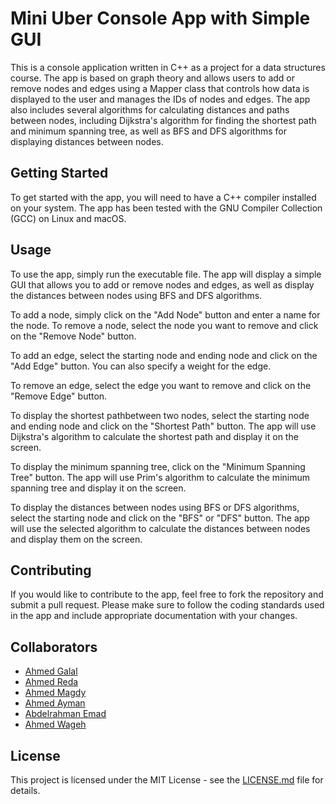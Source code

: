 # Mini Uber Console App with Simple GUI

This is a console application written in C++ as a project for a data structures course. The app is based on graph theory and allows users to add or remove nodes and edges using a Mapper class that controls how data is displayed to the user and manages the IDs of nodes and edges. The app also includes several algorithms for calculating distances and paths between nodes, including Dijkstra's algorithm for finding the shortest path and minimum spanning tree, as well as BFS and DFS algorithms for displaying distances between nodes.

## Getting Started

To get started with the app, you will need to have a C++ compiler installed on your system. The app has been tested with the GNU Compiler Collection (GCC) on Linux and macOS.

## Usage

To use the app, simply run the executable file. The app will display a simple GUI that allows you to add or remove nodes and edges, as well as display the distances between nodes using BFS and DFS algorithms.

To add a node, simply click on the "Add Node" button and enter a name for the node. To remove a node, select the node you want to remove and click on the "Remove Node" button.

To add an edge, select the starting node and ending node and click on the "Add Edge" button. You can also specify a weight for the edge.

To remove an edge, select the edge you want to remove and click on the "Remove Edge" button.

To display the shortest pathbetween two nodes, select the starting node and ending node and click on the "Shortest Path" button. The app will use Dijkstra's algorithm to calculate the shortest path and display it on the screen.

To display the minimum spanning tree, click on the "Minimum Spanning Tree" button. The app will use Prim's algorithm to calculate the minimum spanning tree and display it on the screen.

To display the distances between nodes using BFS or DFS algorithms, select the starting node and click on the "BFS" or "DFS" button. The app will use the selected algorithm to calculate the distances between nodes and display them on the screen.

## Contributing

If you would like to contribute to the app, feel free to fork the repository and submit a pull request. Please make sure to follow the coding standards used in the app and include appropriate documentation with your changes.

## Collaborators

- [Ahmed Galal](https://github.com/1AhmedGalal)
- [Ahmed Reda](https://github.com/ahmedredaooooo)
- [Ahmed Magdy](https://github.com/AbdelrahmanEmad99)
- [Ahmed Ayman](https://github.com/AhmedAymanMo)
- [Abdelrahman Emad](https://github.com/AbdelrahmanEmad99)
- [Ahmed Wageh](https://github.com/Ahmed4474)


## License

This project is licensed under the MIT License - see the [LICENSE.md](LICENSE.md) file for details.
